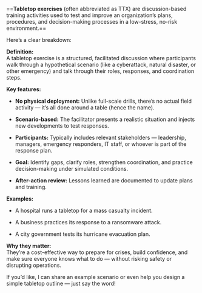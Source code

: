 ==**Tabletop exercises** (often abbreviated as TTX) are discussion-based training activities used to test and improve an organization’s plans, procedures, and decision-making processes in a low-stress, no-risk environment.==

Here’s a clear breakdown:

**Definition:**  
A tabletop exercise is a structured, facilitated discussion where participants walk through a hypothetical scenario (like a cyberattack, natural disaster, or other emergency) and talk through their roles, responses, and coordination steps.

**Key features:**

- **No physical deployment:** Unlike full-scale drills, there’s no actual field activity — it’s all done around a table (hence the name).
    
- **Scenario-based:** The facilitator presents a realistic situation and injects new developments to test responses.
    
- **Participants:** Typically includes relevant stakeholders — leadership, managers, emergency responders, IT staff, or whoever is part of the response plan.
    
- **Goal:** Identify gaps, clarify roles, strengthen coordination, and practice decision-making under simulated conditions.
    
- **After-action review:** Lessons learned are documented to update plans and training.
    

**Examples:**

- A hospital runs a tabletop for a mass casualty incident.
    
- A business practices its response to a ransomware attack.
    
- A city government tests its hurricane evacuation plan.
    

**Why they matter:**  
They’re a cost-effective way to prepare for crises, build confidence, and make sure everyone knows what to do — without risking safety or disrupting operations.

If you’d like, I can share an example scenario or even help you design a simple tabletop outline — just say the word!